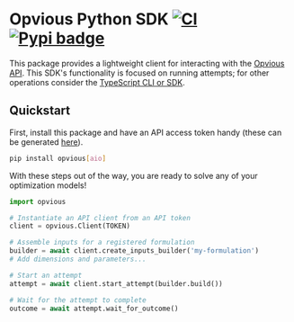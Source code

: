 # Opvious Python SDK  [![CI](https://github.com/opvious/sdk.py/actions/workflows/ci.yml/badge.svg)](https://github.com/opvious/sdk.py/actions/workflows/ci.yml) [![Pypi badge](https://badge.fury.io/py/opvious.svg)](https://pypi.python.org/pypi/opvious/)

This package provides a lightweight client for interacting with the [Opvious
API][api]. This SDK's functionality is focused on running attempts; for other
operations consider the [TypeScript CLI or SDK][cli].

## Quickstart

First, install this package and have an API access token handy (these can be
generated [here][token]).

```sh
pip install opvious[aio]
```

With these steps out of the way, you are ready to solve any of your optimization
models!

```python
import opvious

# Instantiate an API client from an API token
client = opvious.Client(TOKEN)

# Assemble inputs for a registered formulation
builder = await client.create_inputs_builder('my-formulation')
# Add dimensions and parameters...

# Start an attempt
attempt = await client.start_attempt(builder.build())

# Wait for the attempt to complete
outcome = await attempt.wait_for_outcome()
```

[api]: https://www.opvious.io
[cli]: https://www.opvious.io/sdk.ts
[token]: https://hub.opvious.io/authorizations
